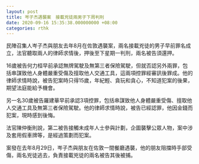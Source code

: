 ```yaml
---
layout: post
title: 岑子杰遇襲案　接載兇徒兩男子下周判刑
date: 2020-09-16 15:35:38.000000000 +08:00
categories: rthk
---
```


民陣召集人岑子杰與朋友去年8月在佐敦遇襲案，兩名接載兇徒的男子早前罪名成立，法官聽取兩人的律師求情後，押後至下星期一判刑，兩名被告須還押。

16歲被告何力桓早前承認無牌駕駛及無第三者保險駕駛，但就否認另外兩罪，包括串謀致他人身體嚴重受傷及擅取他人交通工具，這兩項控罪經審訊後罪成。他的律師求情時說，被告犯案時只得15歲，年紀輕、貪玩和貪心，不知道犯案的後果，期望法庭能給予機會。

另一名30歲被告羅建華早前承認3項控罪，包括串謀致他人身體嚴重受傷、擅取他人交通工具及無第三者保險駕駛。他的律師求情時說，被告已經認罪，他因金錢而犯案，現時感到後悔。

法官陳仲衡則說，第二被告接觸未成年人士參與計劃，企圖襲擊公眾人物，案中涉及套用假車牌等，是經過策劃而犯案。

案發在去年8月29日，岑子杰與朋友在佐敦一間餐廳遇襲，他的朋友阻擋時手部受傷，兩名兇徒逃去，負責接載兇徒的兩名被告其後被捕。
